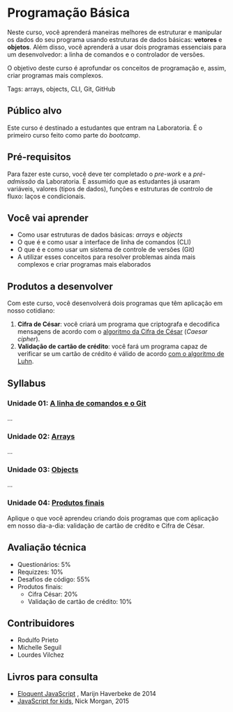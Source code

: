 # Programação Básica

Neste curso, você aprenderá maneiras melhores de estruturar e manipular os dados do seu programa usando estruturas de dados básicas: **vetores** e **objetos**. Além disso, você aprenderá a usar dois programas essenciais para um desenvolvedor: a linha de comandos e o controlador de versões.

O objetivo deste curso é aprofundar os conceitos de programação e, assim, criar programas mais complexos.

Tags: arrays, objects, CLI, Git, GitHub

## Público alvo

Este curso é destinado a estudantes que entram na Laboratoria. É o primeiro curso feito como parte do _bootcamp_.

## Pré-requisitos

Para fazer este curso, você deve ter completado o _pre-work_ e a _pré-admissão_ da Laboratoria. É assumido que as estudantes já usaram variáveis, valores \(tipos de dados\), funções e estruturas de controlo de fluxo: laços e condicionais.

## Você vai aprender

* Como usar estruturas de dados básicas: _arrays_ e _objects_
* O que é e como usar a interface de linha de comandos \(CLI\)
* O que é e como usar um sistema de controle de versões \(Git\)
* A utilizar esses conceitos para resolver problemas ainda mais complexos e criar programas mais elaborados

## Produtos a desenvolver

Com este curso, você desenvolverá dois programas que têm aplicação em nosso cotidiano:

1. **Cifra de César**: você criará um programa que criptografa e decodifica mensagens de acordo com o [algoritmo da Cifra de César](https://pt.wikipedia.org/wiki/Cifra_de_C%C3%A9sar) \(_Caesar cipher_\).
2. **Validação de cartão de crédito**: você fará um programa capaz de verificar se um cartão de crédito é válido de acordo [com o algoritmo de Luhn](https://es.wikipedia.org/wiki/Algoritmo_de_Luhn).

## Syllabus

### Unidade 01: [A linha de comandos e o Git](01-shell+git)

...

### Unidade 02: [Arrays](02-arrays)

...

### Unidade 03: [Objects](03-objects)

...

### Unidade 04: [Produtos finais](04-final-products)

Aplique o que você aprendeu criando dois programas que com aplicação em nosso dia-a-dia: validação de cartão de crédito e Cifra de César.

## Avaliação técnica

* Questionários: 5%
* Requizzes: 10%
* Desafios de código: 55%
* Produtos finais:
  * Cifra César: 20%
  * Validação de cartão de crédito: 10%

## Contribuidores

* Rodulfo Prieto
* Michelle Seguil
* Lourdes Vilchez

## Livros para consulta

* [Eloquent JavaScript](http://eloquentjavascript.net/) , Marijn Haverbeke de 2014
* [JavaScript for kids](http://pepa.holla.cz/wp-content/uploads/2015/11/JavaScript-for-Kids.pdf), Nick Morgan, 2015
